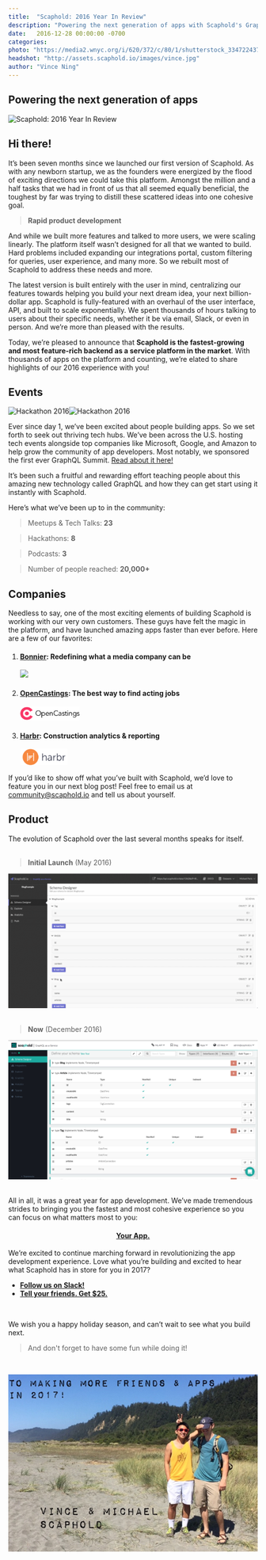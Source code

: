 ```yaml
---
title:  "Scaphold: 2016 Year In Review"
description: "Powering the next generation of apps with Scaphold's GraphQL backend as a service"
date:   2016-12-28 00:00:00 -0700
categories:
photo: "https://media2.wnyc.org/i/620/372/c/80/1/shutterstock_334722437.jpg"
headshot: "http://assets.scaphold.io/images/vince.jpg"
author: "Vince Ning"
---
```


## Powering the next generation of apps

![Scaphold: 2016 Year In Review](https://media2.wnyc.org/i/620/372/c/80/1/shutterstock_334722437.jpg)

## Hi there!

It’s been seven months since we launched our first version of Scaphold. As with any newborn startup, we as the founders were energized by the flood of exciting directions we could take this platform. Amongst the million and a half tasks that we had in front of us that all seemed equally beneficial, the toughest by far was trying to distill these scattered ideas into one cohesive goal.

> **Rapid product development**

And while we built more features and talked to more users, we were scaling linearly. The platform itself wasn’t designed for all that we wanted to build. Hard problems included expanding our integrations portal, custom filtering for queries, user experience, and many more. So we rebuilt most of Scaphold to address these needs and more.

The latest version is built entirely with the user in mind, centralizing our features towards helping you build your next dream idea, your next billion-dollar app. Scaphold is fully-featured with an overhaul of the user interface, API, and built to scale exponentially. We spent thousands of hours talking to users about their specific needs, whether it be via email, Slack, or even in person. And we’re more than pleased with the results.

Today, we’re pleased to announce that **Scaphold is the fastest-growing and most feature-rich backend as a service platform in the market**. With thousands of apps on the platform and counting, we’re elated to share highlights of our 2016 experience with you!

## Events

<img src="https://gallery.mailchimp.com/0e5e34f49dc8072f11ad8112e/_compresseds/257f0c80-7afc-46dd-ad25-a8a057f03980.jpg" alt="Hackathon 2016" style="width: 50%" /><img src="https://gallery.mailchimp.com/0e5e34f49dc8072f11ad8112e/_compresseds/adc4ceaf-474e-4252-9efe-1fd2467a5e81.jpg" alt="Hackathon 2016" style="width: 50%" />

Ever since day 1, we’ve been excited about people building apps. So we set forth to seek out thriving tech hubs. We’ve been across the U.S. hosting tech events alongside top companies like Microsoft, Google, and Amazon to help grow the community of app developers. Most notably, we sponsored the first ever GraphQL Summit. [Read about it here!](https://scaphold.io/blog/2016/10/31/state-of-graphql.html)

It’s been such a fruitful and rewarding effort teaching people about this amazing new technology called GraphQL and how they can get start using it instantly with Scaphold.

Here’s what we’ve been up to in the community:

> Meetups & Tech Talks: **23**

> Hackathons: **8**

> Podcasts: **3**

> Number of people reached: **20,000+**

## Companies

Needless to say, one of the most exciting elements of building Scaphold is working with our very own customers. These guys have felt the magic in the platform, and have launched amazing apps faster than ever before. Here are a few of our favorites:

1. #### [**Bonnier**](http://www.bonniercorp.com/): Redefining what a media company can be

    <a href="http://www.bonniercorp.com/"><img src="http://www.bonniercorp.com/wp-content/uploads/2015/06/BonnierCorp.jpg" style="width: 25%" /></a>

2. #### [**OpenCastings**](https://www.opencastings.com/): The best way to find acting jobs

    <a href="https://www.opencastings.com/"><img src="../../images/opencastings.png" style="width: 25%" /></a>

3. #### [**Harbr**](http://www.harbr.com/): Construction analytics & reporting

    <a href="http://www.harbr.com/"><img src="../../images/harbr.png" style="width: 20%" /></a>


If you’d like to show off what you’ve built with Scaphold, we’d love to feature you in our next blog post! Feel free to email us at [community@scaphold.io](mailto:community@scaphold.io) and tell us about yourself.

## Product

The evolution of Scaphold over the last several months speaks for itself.<br /><br />

> **Initial Launch** (May 2016)

![Scaphold V1](../../images/Scaphold_v1.png)<br /><br />

> **Now** (December 2016)

![Scaphold V2](../../images/Scaphold_v2.png)<br /><br />

All in all, it was a great year for app development. We’ve made tremendous strides to bringing you the fastest and most cohesive experience so you can focus on what matters most to you:

<h4 style="text-align: center"><a href="https://scaphold.io?signupModal=true"><b>Your App.</b></a></h4>

We’re excited to continue marching forward in revolutionizing the app development experience.
Love what you’re building and excited to hear what Scaphold has in store for you in 2017?

* [**Follow us on Slack!**](http://slack.scaphold.io)
* [**Tell your friends. Get $25.**](https://scaphold.io/referral)

<br />

We wish you a happy holiday season, and can’t wait to see what you build next.

> And don't forget to have some fun while doing it!

<br />

![Michael & Vince](../../images/Year_In_Review_Michael_Vince.jpg)<br /><br />

